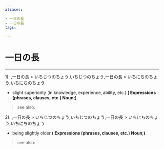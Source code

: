```yaml
---
aliases:
    
- 一日の長
- 一日の長
tags:
    
---
```


# 一日の長
---
1).
,一日の長 > いちじつのちょう,いちじつのちょう,一日の長 > いちにちのちょう,いちにちのちょう

- slight superiority (in knowledge, experience, ability, etc.)
**( Expressions (phrases, clauses, etc.) Noun;)**
> see also: 
            
2).
,一日の長 > いちじつのちょう,いちじつのちょう,一日の長 > いちにちのちょう,いちにちのちょう

- being slightly older
**( Expressions (phrases, clauses, etc.) Noun;)**
> see also: 
            